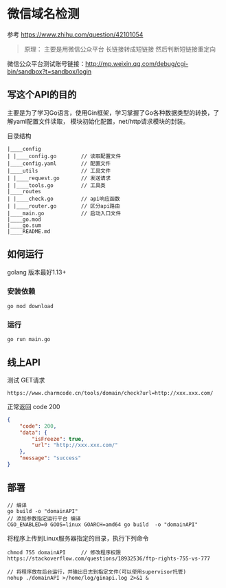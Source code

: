 # 微信域名检测

参考 https://www.zhihu.com/question/42101054

> 原理： 主要是用微信公众平台 长链接转成短链接 然后判断短链接重定向

微信公众平台测试账号链接：http://mp.weixin.qq.com/debug/cgi-bin/sandbox?t=sandbox/login

## 写这个API的目的

主要是为了学习Go语言，使用Gin框架，学习掌握了Go各种数据类型的转换，了解yaml配置文件读取，
模块初始化配置，net/http请求模块的封装。

目录结构

```   
|____config     
| |____config.go        // 读取配置文件
|____config.yaml        // 配置文件
|____utils              // 工具文件
| |____request.go       // 发送请求
| |____tools.go         // 工具类
|____routes
| |____check.go         // api响应函数
| |____router.go        // 区分api路由
|____main.go            // 启动入口文件
|____go.mod 
|____go.sum
|____README.md

```

## 如何运行

golang 版本最好1.13+

### 安装依赖
```shell
go mod download
```

### 运行
```
go run main.go 
```

## 线上API

测试 GET请求 

```
https://www.charmcode.cn/tools/domain/check?url=http://xxx.xxx.com/
```
正常返回 code 200

```json
{
    "code": 200,
    "data": {
        "isFreeze": true,
        "url": "http://xxx.xxx.com/"
    },
    "message": "success"
}
```

## 部署

```
// 编译
go build -o "domainAPI"
// 添加参数指定运行平台 编译
CGO_ENABLED=0 GOOS=linux GOARCH=amd64 go build  -o "domainAPI"
```

将程序上传到Linux服务器指定的目录，执行下列命令

```
chmod 755 domainAPI     // 修改程序权限 https://stackoverflow.com/questions/18932536/ftp-rights-755-vs-777

// 将程序放在后台运行，并输出日志到指定文件(可以使用supervisor托管) 
nohup ./domainAPI >/home/log/ginapi.log 2>&1 &
```
